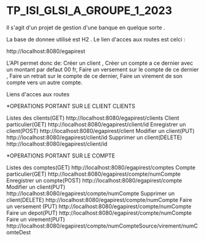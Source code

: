 ﻿# TP_ISI_GLSI_A_GROUPE_1_2023

Il s'agit d'un projet de gestion d'une banque en quelque sorte . 

La base de donnee utilisé est H2 .
Le lien d'acces aux routes est celci :
 
 http://localhost:8080/egapirest

L'API permet donc de: 
Créer un client ,
Créer un compte a ce dernier avec un montant par defaut 00 fr,
Faire un versement sur le compte de ce dernier ,
Faire un retrait sur le compte de ce dernier,
Faire un virement de son compte vers un autre compte.


Liens d'acces aux routes

*OPERATIONS PORTANT SUR LE CLIENT CLIENTS

Listes des clients(GET)         http://localhost:8080/egapirest/clients
Client particulier(GET)         http://localhost:8080/egapirest/client/id
Enregistrer un client(POST)     http://localhost:8080/egapirest/client
Modifier un client(PUT)         http://localhost:8080/egapirest/client/id
Supprimer un client(DELETE)     http://localhost:8080/egapirest/client/id


*OPERATIONS PORTANT SUR LE COMPTE

Listes des comptes(GET)         http://localhost:8080/egapirest/comptes
Compte particulier(GET)         http://localhost:8080/egapirest/compte/numCompte
Enregistrer un compte(POST)     http://localhost:8080/egapirest/compte
Modifier un client(PUT)         http://localhost:8080/egapirest/compte/numCompte
Supprimer un client(DELETE)     http://localhost:8080/egapirest/compte/numCompte
Faire un versement (PUT)        http://localhost:8080/egapirest/compte/numCompte
Faire un depot(PUT)             http://localhost:8080/egapirest/compte/numCompte
Faire un virement(PUT)          http://localhost:8080/egapirest/compte/numCompteSource/virement/numComteDest


